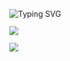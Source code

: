 <img src="https://readme-typing-svg.demolab.com?font=Fira+Code&pause=1000&color=ff355e&background=FF52BC00&width=610&lines=coding+as+art.+keep+open+source,+enjoy+open+source." alt="Typing SVG" />

![](https://github-readme-stats.vercel.app/api?username=haixin-fang&show_icons=true&theme=radical&include_all_commits=true&hide=contribs)

<img align="center" src="https://github-readme-stats.vercel.app/api/top-langs/?username=haixin-fang&langs_count=3&hide_title=true&hide_border=true&show_icons=true&theme=radical" />
<!--
**haixin-fang/haixin-fang** is a ✨ _special_ ✨ repository because its `README.md` (this file) appears on your GitHub profile.

Here are some ideas to get you started:

- 🔭 I’m currently working on ...
- 🌱 I’m currently learning ...
- 👯 I’m looking to collaborate on ...
- 🤔 I’m looking for help with ...
- 💬 Ask me about ...
- 📫 How to reach me: ...
- 😄 Pronouns: ...
- ⚡ Fun fact: ...
-->
